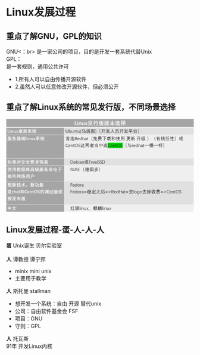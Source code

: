 # Linux发展过程

## 重点了解GNU，GPL的知识
GNU<：br>
是一家公司的项目，目的是开发一套系统代替Unix<br>
GPL：<br>
是一套规则，通用公共许可<br>
- 1.所有人可以自由传播开源软件
- 2.虽然人可以任意修改开源软件，但必须公开

## 重点了解Linux系统的常见发行版，不同场景选择
![](img/1.1.2.png)

## Linux发展过程-蛋-人-人-人
__蛋__ Unix诞生 贝尔实验室<br><br>
__人__ 谭教授 谭宁邦<br>
 - minix mini unix<br>
 - 主要用于教学<br>

__人__ 斯托曼 stallman<br>
 - 想开发一个系统：自由 开源 替代unix
 - 公司：自由软件基金会 FSF
 - 项目：GNU
 - 守则：GPL

__人__ 托瓦斯<br>
91年 开发Linux内核